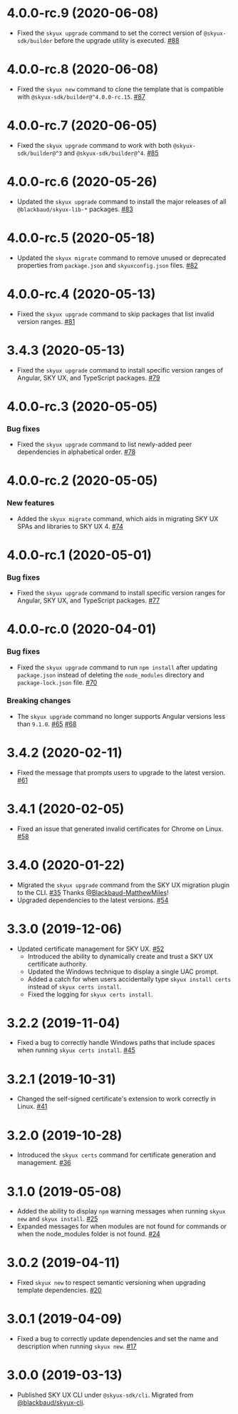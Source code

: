 # 4.0.0-rc.9 (2020-06-08)

- Fixed the `skyux upgrade` command to set the correct version of `@skyux-sdk/builder` before the upgrade utility is executed. [#88](https://github.com/blackbaud/skyux-sdk-cli/pull/88)

# 4.0.0-rc.8 (2020-06-08)

- Fixed the `skyux new` command to clone the template that is compatible with `@skyux-sdk/builder@^4.0.0-rc.15`. [#87](https://github.com/blackbaud/skyux-sdk-cli/pull/87)

# 4.0.0-rc.7 (2020-06-05)

- Fixed the `skyux upgrade` command to work with both `@skyux-sdk/builder@^3` and `@skyux-sdk/builder@^4`. [#85](https://github.com/blackbaud/skyux-sdk-cli/pull/85)

# 4.0.0-rc.6 (2020-05-26)

- Updated the `skyux upgrade` command to install the major releases of all `@blackbaud/skyux-lib-*` packages. [#83](https://github.com/blackbaud/skyux-sdk-cli/pull/83)

# 4.0.0-rc.5 (2020-05-18)

- Updated the `skyux migrate` command to remove unused or deprecated properties from `package.json` and `skyuxconfig.json` files. [#82](https://github.com/blackbaud/skyux-sdk-cli/pull/82)

# 4.0.0-rc.4 (2020-05-13)

- Fixed the `skyux upgrade` command to skip packages that list invalid version ranges. [#81](https://github.com/blackbaud/skyux-sdk-cli/pull/81)

# 3.4.3 (2020-05-13)

- Fixed the `skyux upgrade` command to install specific version ranges of Angular, SKY UX, and TypeScript packages. [#79](https://github.com/blackbaud/skyux-sdk-cli/pull/79)

# 4.0.0-rc.3 (2020-05-05)

### Bug fixes

- Fixed the `skyux upgrade` command to list newly-added peer dependencies in alphabetical order. [#78](https://github.com/blackbaud/skyux-sdk-cli/pull/78)

# 4.0.0-rc.2 (2020-05-05)

### New features

- Added the `skyux migrate` command, which aids in migrating SKY UX SPAs and libraries to SKY UX 4. [#74](https://github.com/blackbaud/skyux-sdk-cli/pull/74)

# 4.0.0-rc.1 (2020-05-01)

### Bug fixes

- Fixed the `skyux upgrade` command to install specific version ranges for Angular, SKY UX, and TypeScript packages. [#77](https://github.com/blackbaud/skyux-sdk-cli/pull/77)

# 4.0.0-rc.0 (2020-04-01)

### Bug fixes

- Fixed the `skyux upgrade` command to run `npm install` after updating `package.json` instead of deleting the `node_modules` directory and `package-lock.json` file. [#70](https://github.com/blackbaud/skyux-sdk-cli/pull/70)

### Breaking changes

- The `skyux upgrade` command no longer supports Angular versions less than `9.1.0`. [#65](https://github.com/blackbaud/skyux-sdk-cli/pull/65) [#68](https://github.com/blackbaud/skyux-sdk-cli/pull/68)

# 3.4.2 (2020-02-11)

- Fixed the message that prompts users to upgrade to the latest version. [#61](https://github.com/blackbaud/skyux-sdk-cli/pull/61)

# 3.4.1 (2020-02-05)

- Fixed an issue that generated invalid certificates for Chrome on Linux. [#58](https://github.com/blackbaud/skyux-sdk-cli/pull/58)

# 3.4.0 (2020-01-22)

- Migrated the `skyux upgrade` command from the SKY UX migration plugin to the CLI. [#35](https://github.com/blackbaud/skyux-sdk-cli/pull/35) Thanks [@Blackbaud-MatthewMiles](https://github.com/Blackbaud-MatthewMiles)!
- Upgraded dependencies to the latest versions. [#54](https://github.com/blackbaud/skyux-sdk-cli/pull/54)

# 3.3.0 (2019-12-06)

- Updated certificate management for SKY UX. [#52](https://github.com/blackbaud/skyux-sdk-cli/pull/52)
  - Introduced the ability to dynamically create and trust a SKY UX certificate authority.
  - Updated the Windows technique to display a single UAC prompt.
  - Added a catch for when users accidentally type `skyux install certs` instead of `skyux certs install`.
  - Fixed the logging for `skyux certs install`.


# 3.2.2 (2019-11-04)

- Fixed a bug to correctly handle Windows paths that include spaces when running `skyux certs install`.  [#45](https://github.com/blackbaud/skyux-sdk-cli/pull/45)

# 3.2.1 (2019-10-31)

- Changed the self-signed certificate's extension to work correctly in Linux. [#41](https://github.com/blackbaud/skyux-sdk-cli/pull/41)

# 3.2.0 (2019-10-28)

- Introduced the `skyux certs` command for certificate generation and management. [#36](https://github.com/blackbaud/skyux-sdk-cli/pull/36)

# 3.1.0 (2019-05-08)

- Added the ability to display `npm` warning messages when running `skyux new` and `skyux install`. [#25](https://github.com/blackbaud/skyux-sdk-cli/pull/25)
- Expanded messages for when modules are not found for commands or when the node_modules folder is not found. [#24](https://github.com/blackbaud/skyux-sdk-cli/pull/24)

# 3.0.2 (2019-04-11)

- Fixed `skyux new` to respect semantic versioning when upgrading template dependencies. [#20](https://github.com/blackbaud/skyux-sdk-cli/pull/20)

# 3.0.1 (2019-04-09)

- Fixed a bug to correctly update dependencies and set the name and description when running `skyux new`. [#17](https://github.com/blackbaud/skyux-sdk-cli/pull/17)

# 3.0.0 (2019-03-13)

- Published SKY UX CLI under `@skyux-sdk/cli`. Migrated from [@blackbaud/skyux-cli](https://github.com/blackbaud/skyux-cli).
